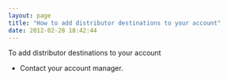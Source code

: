 ```yaml
---
layout: page
title: "How to add distributor destinations to your account"
date: 2012-02-28 18:42:44
---
```


<p class="Procedure">
  <span class="mce-procedure">To add distributor destinations to your account</span>
</p>

*   Contact your account manager.